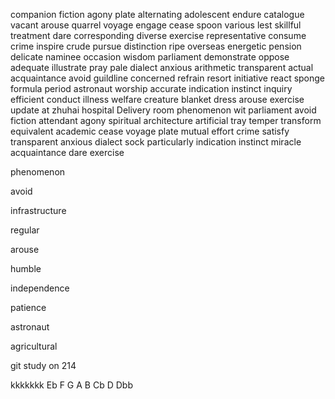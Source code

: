 companion
fiction
agony
plate
alternating
adolescent
endure
catalogue
vacant
arouse
quarrel
voyage
engage
cease
spoon
various
lest
skillful
treatment
dare
corresponding
diverse
exercise
representative
consume
crime
inspire
crude
pursue
distinction
ripe
overseas
energetic
pension
delicate
naminee
occasion
wisdom
parliament
demonstrate
oppose
adequate
illustrate
pray
pale
dialect
anxious
arithmetic
transparent
actual
acquaintance
avoid
guildline
concerned
refrain
resort
initiative
react
sponge
formula
period
astronaut
worship
accurate
indication
instinct
inquiry
efficient
conduct
illness
welfare
creature
blanket
dress
arouse
exercise
update at zhuhai hospital
Delivery room
phenomenon
wit
parliament
avoid
fiction
attendant
agony
spiritual
architecture
artificial
tray
temper
transform
equivalent
academic
cease
voyage
plate
mutual
effort
crime
satisfy
transparent
anxious
dialect
sock
particularly
indication
instinct
miracle
acquaintance
dare
exercise

phenomenon

avoid

infrastructure

regular

arouse

humble

independence

patience

astronaut

agricultural

git study on 214  

kkkkkkk
Eb F G A B Cb D Dbb

